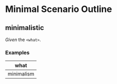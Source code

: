 # Minimal Scenario Outline

## minimalistic

_Given_ the `<what>`.

### Examples

| what       |
|------------|
| minimalism |
